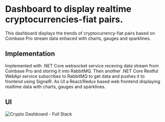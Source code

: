 # Dashboard to display realtime cryptocurrencies-fiat pairs.
This dashboard displays the trends of cryptocurrency-fiat pairs based on Coinbase Pro stream data enhaced with charts, gauges and sparklines. 

## Implementation
Implemented with .NET Core websocket service receving data stream from Coinbase Pro and storing it into RabbitMQ. Then another .NET Core Restful WebApi service subscribes to RabbitMQ to get data and pushes it to frontend using SignalR. As UI a React/Redux based web frontend displaying realtime data with charts, gauges and sparklines.

## UI
![Crypto Dashboard - Full Stack](https://user-images.githubusercontent.com/60622051/92393198-6b99ba00-f117-11ea-9d68-ea56bd950636.png)

